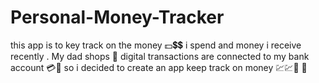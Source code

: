 # Personal-Money-Tracker
this app is to key track on the money 💵💲💲 i spend and money i receive recently . My dad shops 🏪 digital transactions are connected to my bank account 💳📲 so i decided to create an app keep track on money 💹💹💸 📱
